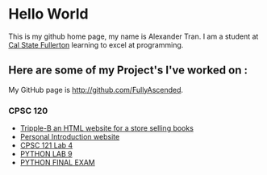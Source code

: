 # Hello World
This is my github home page, my name is Alexander Tran. I am a student at [Cal State Fullerton](http://www.fullerton.edu/) learning to excel at programming.

## Here are some of my Project's I've worked on :
My GitHub page is http://github.com/FullyAscended.
### CPSC 120
* [Tripple-B an HTML website for a store selling books](https://github.com/FullyAscended/TrippleBproject)
* [Personal Introduction website](https://github.com/FullyAscended/PersonalWebsite)
* [CPSC 121 Lab 4](https://github.com/csuf-cpsc-mshafae-spring-2020/cpsc-120-lab-04-FullyAscended)
* [PYTHON LAB 9](https://github.com/FullyAscended/PythonLa9)
* [PYTHON FINAL EXAM](https://github.com/FullyAscended/PythonFinal)

